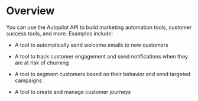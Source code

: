 # Overview

You can use the Autopilot API to build marketing automation tools, customer success tools, and more. Examples include:

- A tool to automatically send welcome emails to new customers

- A tool to track customer engagement and send notifications when they are at risk of churning

- A tool to segment customers based on their behavior and send targeted campaigns

- A tool to create and manage customer journeys
